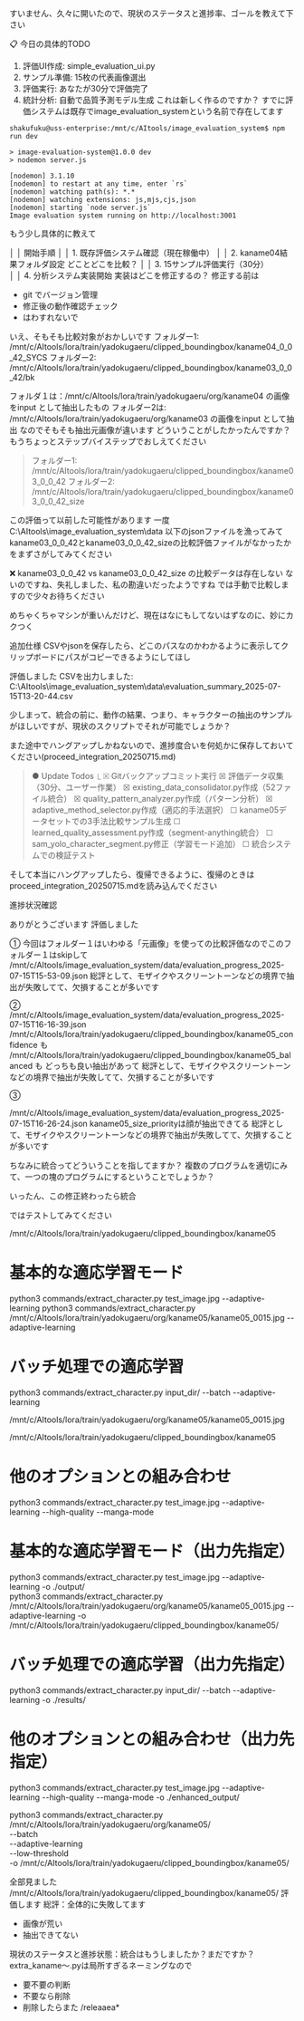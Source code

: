 すいません、久々に開いたので、現状のステータスと進捗率、ゴールを教えて下さい


 📋 今日の具体的TODO

  1. 評価UI作成: simple_evaluation_ui.py
  2. サンプル準備: 15枚の代表画像選出
  3. 評価実行: あなたが30分で評価完了
  4. 統計分析: 自動で品質予測モデル生成
これは新しく作るのですか？
すでに評価システムは既存でimage_evaluation_systemという名前で存在してます

```
shakufuku@uss-enterprise:/mnt/c/AItools/image_evaluation_system$ npm run dev

> image-evaluation-system@1.0.0 dev
> nodemon server.js

[nodemon] 3.1.10
[nodemon] to restart at any time, enter `rs`
[nodemon] watching path(s): *.*
[nodemon] watching extensions: js,mjs,cjs,json
[nodemon] starting `node server.js`
Image evaluation system running on http://localhost:3001
```


もう少し具体的に教えて

│ │ 開始手順                                                                                                                                           │ │ 1. 既存評価システム確認（現在稼働中）
│ │ 2. kaname04結果フォルダ設定
どことどこを比較？
│ │ 3. 15サンプル評価実行（30分）  
│ │ 4. 分析システム実装開始 
実装はどこを修正するの？
修正する前は
* git  でバージョン管理
* 修正後の動作確認チェック
* はわすれないで


いえ、そもそも比較対象がおかしいです
  フォルダー1: /mnt/c/AItools/lora/train/yadokugaeru/clipped_boundingbox/kaname04_0_0_42_SYCS
  フォルダー2: /mnt/c/AItools/lora/train/yadokugaeru/clipped_boundingbox/kaname03_0_0_42/bk

フォルダ１は：/mnt/c/AItools/lora/train/yadokugaeru/org/kaname04 の画像をinput として抽出したもの
  フォルダー2は: /mnt/c/AItools/lora/train/yadokugaeru/org/kaname03 の画像をinput として抽出
なのでそもそも抽出元画像が違います
どういうことがしたかったんですか？
もうちょっとステップバイステップでおしえてください


>  フォルダー1: /mnt/c/AItools/lora/train/yadokugaeru/clipped_boundingbox/kaname03_0_0_42
  フォルダー2: /mnt/c/AItools/lora/train/yadokugaeru/clipped_boundingbox/kaname03_0_0_42_size
  
  この評価って以前した可能性があります
  一度C:\AItools\image_evaluation_system\data 以下のjsonファイルを漁ってみてkaname03_0_0_42とkaname03_0_0_42_sizeの比較評価ファイルがなかったかをまずさがしてみてください


  ❌ kaname03_0_0_42 vs kaname03_0_0_42_size の比較データは存在しない
  ないのですね、失礼しました、私の勘違いだったようですね
  では手動で比較しますので少々お待ちください

めちゃくちゃマシンが重いんだけど、現在はなにもしてないはずなのに、妙にカクつく



追加仕様
CSVやjsonを保存したら、どこのパスなのかわかるように表示してクリップボードにパスがコピーできるようにしてほし



評価しました
CSVを出力しました: C:\AItools\image_evaluation_system\data\evaluation_summary_2025-07-15T13-20-44.csv


少しまって、統合の前に、動作の結果、つまり、キャラクターの抽出のサンプルがほしいですが、現状のスクリプトでそれが可能でしょうか？

また途中でハングアップしかねないので、進捗度合いを何処かに保存しておいてください(proceed_integration_20250715.md)
> ● Update Todos
  ⎿  ☒ Gitバックアップコミット実行
     ☒ 評価データ収集（30分、ユーザー作業）
     ☒ existing_data_consolidator.py作成（52ファイル統合）
     ☒ quality_pattern_analyzer.py作成（パターン分析）
     ☒ adaptive_method_selector.py作成（適応的手法選択）
     ☐ kaname05データセットでの3手法比較サンプル生成
     ☐ learned_quality_assessment.py作成（segment-anything統合）
     ☐ sam_yolo_character_segment.py修正（学習モード追加）
     ☐ 統合システムでの検証テスト

そして本当にハングアップしたら、復帰できるように、復帰のときはproceed_integration_20250715.mdを読み込んでください

進捗状況確認


ありがとうございます
評価しました

①
今回はフォルダー１はいわゆる「元画像」を使っての比較評価なのでこのフォルダー１はskipして
/mnt/c/AItools/image_evaluation_system/data/evaluation_progress_2025-07-15T15-53-09.json
総評として、モザイクやスクリーントーンなどの境界で抽出が失敗してて、欠損することが多いです


②
/mnt/c/AItools/image_evaluation_system/data/evaluation_progress_2025-07-15T16-16-39.json
/mnt/c/AItools/lora/train/yadokugaeru/clipped_boundingbox/kaname05_confidence も
/mnt/c/AItools/lora/train/yadokugaeru/clipped_boundingbox/kaname05_balanced も
どっちも良い抽出があって
総評として、モザイクやスクリーントーンなどの境界で抽出が失敗してて、欠損することが多いです

③

/mnt/c/AItools/image_evaluation_system/data/evaluation_progress_2025-07-15T16-26-24.json
kaname05_size_priorityは顔が抽出できてる
総評として、モザイクやスクリーントーンなどの境界で抽出が失敗してて、欠損することが多いです

ちなみに統合ってどういうことを指してますか？
複数のプログラムを適切にみて、一つの塊のプログラムにするということでしょうか？

いったん、この修正終わったら統合

ではテストしてみてください

/mnt/c/AItools/lora/train/yadokugaeru/clipped_boundingbox/kaname05

  # 基本的な適応学習モード
  python3 commands/extract_character.py test_image.jpg --adaptive-learning
  python3 commands/extract_character.py /mnt/c/AItools/lora/train/yadokugaeru/org/kaname05/kaname05_0015.jpg --adaptive-learning
  # バッチ処理での適応学習
  python3 commands/extract_character.py input_dir/ --batch --adaptive-learning

/mnt/c/AItools/lora/train/yadokugaeru/org/kaname05/kaname05_0015.jpg

/mnt/c/AItools/lora/train/yadokugaeru/clipped_boundingbox/kaname05

  # 他のオプションとの組み合わせ
  python3 commands/extract_character.py test_image.jpg --adaptive-learning --high-quality --manga-mode



 # 基本的な適応学習モード（出力先指定）
python3 commands/extract_character.py test_image.jpg --adaptive-learning -o ./output/  
python3 commands/extract_character.py /mnt/c/AItools/lora/train/yadokugaeru/org/kaname05/kaname05_0015.jpg --adaptive-learning -o /mnt/c/AItools/lora/train/yadokugaeru/clipped_boundingbox/kaname05/

 # バッチ処理での適応学習（出力先指定）       
python3 commands/extract_character.py input_dir/ --batch --adaptive-learning -o ./results/            
 # 他のオプションとの組み合わせ（出力先指定）  
python3 commands/extract_character.py test_image.jpg --adaptive-learning --high-quality --manga-mode -o ./enhanced_output/     



  python3 commands/extract_character.py \
    /mnt/c/AItools/lora/train/yadokugaeru/org/kaname05/ \
    --batch \
    --adaptive-learning \
    --low-threshold \
    -o /mnt/c/AItools/lora/train/yadokugaeru/clipped_boundingbox/kaname05/

全部見ました
/mnt/c/AItools/lora/train/yadokugaeru/clipped_boundingbox/kaname05/
評価します
総評：全体的に失敗してます
* 画像が荒い
* 抽出できてない

現状のステータスと進捗状態：統合はもうしましたか？まだですか？
extra_kaname〜.pyは局所すぎるネーミングなので
* 要不要の判断
* 不要なら削除
* 削除したらまた /releaaea*